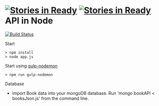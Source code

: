 [![Stories in Ready](https://badge.waffle.io/jonatassaraiva/create-api-node.png?label=ready&title=Ready)](https://waffle.io/jonatassaraiva/create-api-node)
[![Stories in Ready](https://badge.waffle.io/jonatassaraiva/create-api-node.png?label=ready&title=Ready)](https://waffle.io/jonatassaraiva/create-api-node)
API in Node
===========
[![Build Status](https://travis-ci.org/jonatassaraiva/create-api-node.svg?branch=master)](https://travis-ci.org/jonatassaraiva/create-api-node)

Start

    > npm install
    > node app.js

Start using [gulp-nodemon](https://github.com/remy/nodemon)

    > npm run gulp-nodemon

Database

 - Import Book data into your mongoDB database. Run 'mongo bookAPI < booksJson.js' from the command line.
